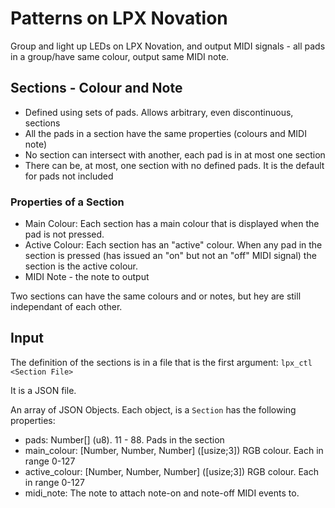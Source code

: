 # Patterns on LPX Novation

Group and light up LEDs on LPX Novation, and output MIDI signals - all pads in a group/have same colour, output same MIDI note.

## Sections - Colour and Note

* Defined using sets of pads. Allows arbitrary, even discontinuous, sections
* All the pads in a section have the same properties (colours and MIDI note)
* No section can intersect with another, each pad is in at most one section
* There can be, at most, one section with no defined pads. It is the default for pads not included

### Properties of a Section

* Main Colour: Each section has a main colour that is displayed when the pad is not pressed. 
* Active Colour: Each section has an "active" colour.  When any pad in the section is pressed (has issued an "on" but not an "off" MIDI signal) the section  is the active colour.
* MIDI Note - the note to output

Two sections can have the same colours and or notes, but hey are still independant of each other.

## Input

The definition of the sections is in a file that is the first argument: `lpx_ctl <Section File>`

It is a JSON file.

An array of JSON Objects.  Each object, is a `Section` has the
following properties:

* pads: Number[] (u8).  11 - 88.  Pads in the section
* main_colour: [Number, Number, Number] ([usize;3]) RGB colour.  Each
  in range 0-127
* active_colour: [Number, Number, Number] ([usize;3]) RGB colour.
  Each in range 0-127
* midi_note: The note to attach note-on and note-off MIDI events to.
  

